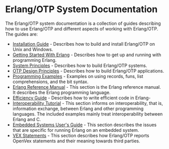 <!--
%% %CopyrightBegin%
%%
%% SPDX-License-Identifier: Apache-2.0
%%
%% Copyright Ericsson AB 2023-2025. All Rights Reserved.
%%
%% Licensed under the Apache License, Version 2.0 (the "License");
%% you may not use this file except in compliance with the License.
%% You may obtain a copy of the License at
%%
%%     http://www.apache.org/licenses/LICENSE-2.0
%%
%% Unless required by applicable law or agreed to in writing, software
%% distributed under the License is distributed on an "AS IS" BASIS,
%% WITHOUT WARRANTIES OR CONDITIONS OF ANY KIND, either express or implied.
%% See the License for the specific language governing permissions and
%% limitations under the License.
%%
%% %CopyrightEnd%
-->
# Erlang/OTP System Documentation

The Erlang/OTP system documentation is a collection of guides describing how
to use Erlang/OTP and different aspects of working with Erlang/OTP. The guides are:

* [Installation Guide](installation_guide/installation_guide.md) -
  Describes how to build and install Erlang/OTP on Unix and Windows.
* [Getting Started With Erlang](getting_started/getting_started.md) -
  Describes how to get up and running with programming Erlang.
* [System Principles](system_principles/system_principles.md) -
  Describes how to build Erlang/OTP systems.
* [OTP Design Principles](design_principles/design_principles.md) -
  Describes how to build Erlang/OTP applications.
* [Programming Examples](programming_examples/programming_examples.md) -
  Examples on using records, funs, list comprehensions, and the bit syntax.
* [Erlang Reference Manual](reference_manual/reference_manual.md) -
  This section is the Erlang reference manual. It describes the Erlang programming language.
* [Efficiency Guide](efficiency_guide/efficiency_guide.md) -
  Describes how to write efficient code in Erlang-
* [Interoperability Tutorial](tutorial/tutorial.md) -
  This section informs on interoperability, that is, information exchange, between
  Erlang and other programming languages. The included examples mainly treat
  interoperability between Erlang and C.
* [Embedded Systems User's Guide](embedded/embedded.md) -
  This section describes the issues that are specific for running Erlang on an embedded system.
* [VEX Statements](vex/vulnerabilities.md) -
  This section describes how Erlang/OTP reports OpenVex statements and their meaning
  towards third parties.
